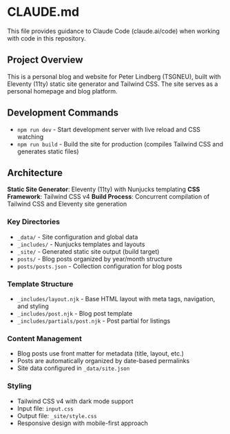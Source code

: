 # CLAUDE.md

This file provides guidance to Claude Code (claude.ai/code) when working with code in this repository.

## Project Overview

This is a personal blog and website for Peter Lindberg (TSGNEU), built with Eleventy (11ty) static site generator and Tailwind CSS. The site serves as a personal homepage and blog platform.

## Development Commands

- `npm run dev` - Start development server with live reload and CSS watching
- `npm run build` - Build the site for production (compiles Tailwind CSS and generates static files)

## Architecture

**Static Site Generator**: Eleventy (11ty) with Nunjucks templating
**CSS Framework**: Tailwind CSS v4
**Build Process**: Concurrent compilation of Tailwind CSS and Eleventy site generation

### Key Directories

- `_data/` - Site configuration and global data
- `_includes/` - Nunjucks templates and layouts
- `_site/` - Generated static site output (build target)
- `posts/` - Blog posts organized by year/month structure
- `posts/posts.json` - Collection configuration for blog posts

### Template Structure

- `_includes/layout.njk` - Base HTML layout with meta tags, navigation, and styling
- `_includes/post.njk` - Blog post template
- `_includes/partials/post.njk` - Post partial for listings

### Content Management

- Blog posts use front matter for metadata (title, layout, etc.)
- Posts are automatically organized by date-based permalinks
- Site data configured in `_data/site.json`

### Styling

- Tailwind CSS v4 with dark mode support
- Input file: `input.css`
- Output file: `_site/style.css`
- Responsive design with mobile-first approach